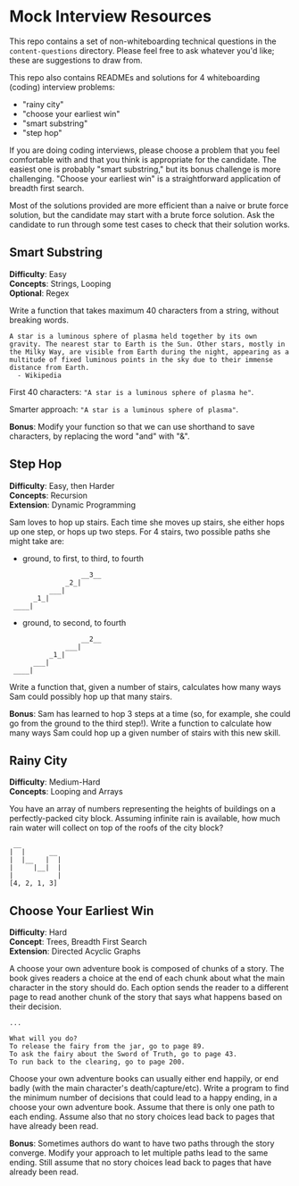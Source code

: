 # Mock Interview Resources

This repo contains a set of non-whiteboarding technical questions in the `content-questions` directory. Please feel free to ask whatever you'd like; these are suggestions to draw from.

This repo also contains READMEs and solutions for 4 whiteboarding (coding) interview problems:
 - "rainy city"   
 - "choose your earliest win"   
 - "smart substring"   
 - "step hop" 

If you are doing coding interviews, please choose a problem that you feel comfortable with and that you think is appropriate for the candidate. The easiest one is probably "smart substring," but its bonus challenge is more challenging.  "Choose your earliest win" is a straightforward application of breadth first search. 

Most of the solutions provided are more efficient than a naive or brute force solution, but the candidate may start with a brute force solution. Ask the candidate to run through some test cases to check that their solution works.


## Smart Substring

**Difficulty**: Easy   
**Concepts**: Strings, Looping   
**Optional**: Regex   

Write a function that takes maximum 40 characters from a string, without breaking words.  

```
A star is a luminous sphere of plasma held together by its own gravity. The nearest star to Earth is the Sun. Other stars, mostly in the Milky Way, are visible from Earth during the night, appearing as a multitude of fixed luminous points in the sky due to their immense distance from Earth.
  - Wikipedia
```
First 40 characters: `"A star is a luminous sphere of plasma he"`.

Smarter approach: `"A star is a luminous sphere of plasma"`.


**Bonus**: Modify your function so that we can use shorthand to save characters, by replacing the word "and" with "&".





## Step Hop

**Difficulty**: Easy, then Harder   
**Concepts**: Recursion   
**Extension**: Dynamic Programming  

Sam loves to hop up stairs. Each time she moves up stairs, she either hops up one step, or hops up two steps.  For 4 stairs, two possible paths she might take are:


* ground, to first, to third, to fourth
```
                  __3__
              _2_|
          ___|
      _1_|
 ____|
```

* ground, to second, to fourth
```
                  __2__
              ___|
          _1_|
      ___|
 ____|
```

Write a function that, given a number of stairs, calculates how many ways Sam could possibly hop up that many stairs. 



**Bonus**: Sam has learned to hop 3 steps at a time (so, for example, she could go from the ground to the third step!).  Write a function to calculate how many ways Sam could hop up a given number of stairs with this new skill.




## Rainy City

**Difficulty**: Medium-Hard    
**Concepts**: Looping and Arrays

You have an array of numbers representing the heights of buildings on a perfectly-packed city block.  Assuming infinite rain is available, how much rain water will collect on top of the roofs of the city block?

```
 __
|  |      __
|  |__   |  |
|     |__|  |
|           |
[4, 2, 1, 3]
```






## Choose Your Earliest Win

**Difficulty**: Hard    
**Concept**: Trees, Breadth First Search     
**Extension**: Directed Acyclic Graphs   

A choose your own adventure book is composed of chunks of a story.   The book gives readers a choice at the end of each chunk about what the main character in the story should do.  Each option sends the reader to a different page to read another chunk of the story that says what happens based on their decision.

```
...

What will you do?
To release the fairy from the jar, go to page 89.
To ask the fairy about the Sword of Truth, go to page 43.
To run back to the clearing, go to page 200.
```

Choose your own adventure books can usually either end happily, or end badly (with the main character's death/capture/etc).  Write a program to find the minimum number of decisions that could lead to a happy ending, in a choose your own adventure book. Assume that there is only one path to each ending.  Assume also that no story choices lead back to pages that have already been read.



**Bonus**: Sometimes authors do want to have two paths through the story converge. Modify your approach to let multiple paths lead to the same ending. Still assume that no story choices lead back to pages that have already been read.
